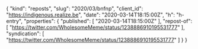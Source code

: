 {
  "kind": "reposts",
  "slug": "2020/03/bnfnp",
  "client_id": "https://indigenous.realize.be",
  "date": "2020-03-14T18:15:00Z",
  "h": "h-entry",
  "properties": {
    "published": [
      "2020-03-14T18:15:00Z"
    ],
    "repost-of": [
      "https://twitter.com/WholesomeMeme/status/1238886910195531777"
    ],
    "syndication": [
      "https://twitter.com/WholesomeMeme/status/1238886910195531777"
    ]
  }
}
